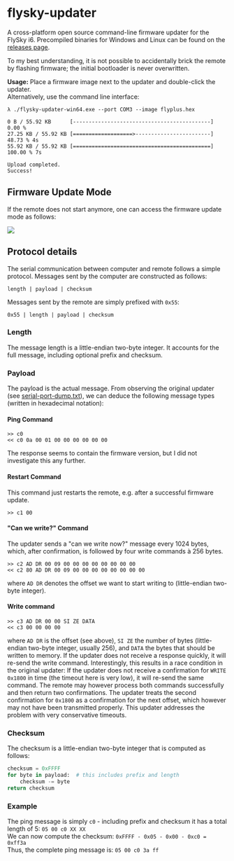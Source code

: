 # flysky-updater

A cross-platform open source command-line firmware updater for the FlySky i6.
Precompiled binaries for Windows and Linux can be found on the [releases page](https://github.com/mhils/flysky-updater/releases).

To my best understanding, it is not possible to accidentally brick the remote by flashing firmware; the initial bootloader is never overwritten.

**Usage:** Place a firmware image next to the updater and double-click the updater.  
Alternatively, use the command line interface:

```
λ ./flysky-updater-win64.exe --port COM3 --image flyplus.hex

0 B / 55.92 KB      [--------------------------------------------]   0.00 %
27.25 KB / 55.92 KB [===================>------------------------]  48.73 % 4s
55.92 KB / 55.92 KB [============================================] 100.00 % 7s

Upload completed.
Success!
```

## Firmware Update Mode

If the remote does not start anymore, one can access the firmware update mode as follows:

![](https://uploads.hi.ls/2016-02/i6firmwaremodepic.jpg)


## Protocol details

The serial communication between computer and remote follows a simple protocol.
Messages sent by the computer are constructed as follows:
```
length | payload | checksum
```
Messages sent by the remote are simply prefixed with `0x55`:
```
0x55 | length | payload | checksum
```

### Length
The message length is a little-endian two-byte integer. It accounts for the full message, including optional prefix and checksum.

### Payload
The payload is the actual message. From observing the original updater (see [serial-port-dump.txt](serial-port-dump.txt)), we can deduce the following message types (written in hexadecimal notation):

#### Ping Command
```
>> c0
<< c0 0a 00 01 00 00 00 00 00 00
```
The response seems to contain the firmware version, but I did not investigate this any further.

#### Restart Command
This command just restarts the remote, e.g. after a successful firmware update.
```
>> c1 00
```
#### "Can we write?" Command
The updater sends a "can we write now?" message every 1024 bytes, which, after confirmation, is followed by four write commands à 256 bytes.
```
>> c2 AD DR 00 09 00 00 00 00 00 00 00 00
<< c2 80 AD DR 00 09 00 00 00 00 00 00 00 00
```
where `AD DR` denotes the offset we want to start writing to (little-endian two-byte integer).

#### Write command
```
>> c3 AD DR 00 00 SI ZE DATA
<< c3 00 00 00 00
```
where `AD DR` is the offset (see above), `SI ZE` the number of bytes (little-endian two-byte integer, usually 256), and `DATA` the  bytes that should be written to memory.
If the updater does not receive a response quickly, it will re-send the write command. Interestingly, this results in a race condition in the original updater: If the updater does not receive a confirmation for `WRITE 0x1800` in time (the timeout here is very low), it will re-send the same command. The remote may however process both commands successfully and then return two confirmations. The updater treats the second confirmation for `0x1800` as a confirmation for the next offset, which however may not have been transmitted properly. This updater addresses the problem with very conservative timeouts.

### Checksum
The checksum is a little-endian two-byte integer that is computed as follows:
```python
checksum = 0xFFFF
for byte in payload:  # this includes prefix and length
	checksum -= byte
return checksum
```

### Example

The ping message is simply `c0` - including prefix and checksum it has a total length of 5: `05 00 c0 XX XX`  
We can now compute the checksum: `0xFFFF - 0x05 - 0x00 - 0xc0 = 0xff3a`  
Thus, the complete ping message is: `05 00 c0 3a ff`
